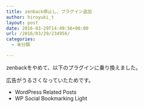 ```yaml
---
title: zenback停止し、プラグイン追加
author: hiroyuki_t
layout: post
date: 2016-03-29T14:49:56+00:00
url: /2016/03/29/234956/
categories:
  - 未分類

---
```

zenbackをやめて、以下のプラグインに乗り換えました。
  
広告がうるさくなっていたためです。

  * WordPress Related Posts
  * WP Social Bookmarking Light